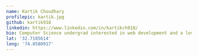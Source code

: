 ```yaml
---
name: Kartik Choudhary
profilepic: kartik.jpg
github: kartik918
linkedin: https://www.linkedin.com/in/kartikch918/
bio: Computer Science undergrad interested in web development and a love for design. 
lat: '32.7185614'
long: '74.8580917'
---
```


